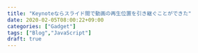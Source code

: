 ```yaml
---
title: "Keynoteならスライド間で動画の再生位置を引き継ぐことができた"
date: 2020-02-05T08:00:22+09:00
categories: ["Gadget"]
tags: ["Blog","JavaScript"]
draft: true
---
```





